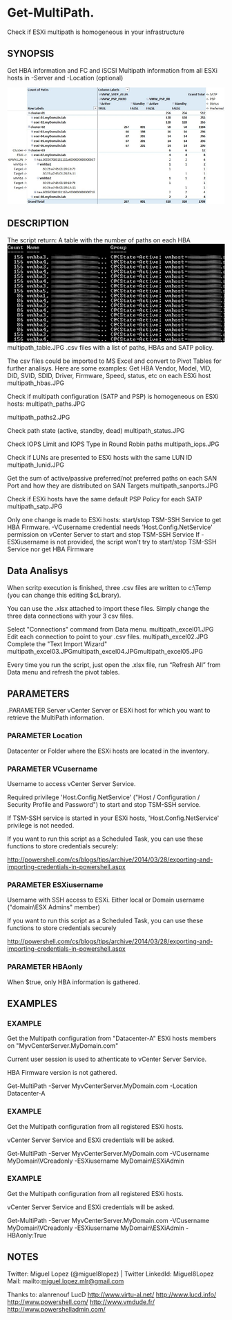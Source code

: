 # Get-MultiPath. 
Check if ESXi multipath is homogeneous in your infrastructure

## SYNOPSIS

  Get HBA information and FC and iSCSI Multipath information from all ESXi hosts in -Server and -Location (optional)

![Image of Multipath Intro](/images/multipath_intro.JPG)


## DESCRIPTION

  The script return:
A table with the number of paths on each HBA
![Image of Multipath Table](/images/multipath_table.JPG)multipath_table.JPG
.csv files with a list of paths, HBAs and SATP policy.

  The csv files could be imported to MS Excel and convert to Pivot Tables for further analisys. Here are some examples:
Get HBA Vendor, Model, VID, DID, SVID, SDID, Driver, Firmware, Speed, status, etc on each ESXi host
multipath_hbas.JPG


Check if multipath configuration (SATP and PSP) is homogeneous on ESXi hosts:
multipath_paths.JPG

multipath_paths2.JPG


Check path state (active, standby, dead)
multipath_status.JPG

Check IOPS Limit and IOPS Type in Round Robin paths
multipath_iops.JPG


Check if LUNs are presented to ESXi hosts with the same LUN ID
multipath_lunid.JPG


Get the sum of active/passive preferred/not preferred paths on each SAN Port and how they are distributed on SAN Targets
multipath_sanports.JPG


Check if ESXi hosts have the same default PSP Policy for each SATP
multipath_satp.JPG


Only one change is made to ESXi hosts: start/stop TSM-SSH Service to get HBA Firmware.
-VCusername credential needs 'Host.Config.NetService' permission on vCenter Server to start and stop TSM-SSH Service
If -ESXiusername is not provided, the script won't try to start/stop TSM-SSH Service nor get HBA Firmware



## Data Analisys

When scritp execution is finished, three .csv files are written to c:\Temp (you can change this editing $cLibrary).

You can use the .xlsx attached to import these files. Simply change the three data connections with your 3 csv files.

Select "Connections" command from Data menu.
multipath_excel01.JPG
Edit each connection to point to your .csv files.
multipath_excel02.JPG
Complete the "Text Import Wizard"
multipath_excel03.JPGmultipath_excel04.JPGmultipath_excel05.JPG




Every time you run the script, just open the .xlsx file, run “Refresh All” from Data menu and refresh the pivot tables.







## PARAMETERS

.PARAMETER Server
vCenter Server or ESXi host for which you want to retrieve the MultiPath information.





### PARAMETER Location
Datacenter or Folder where the ESXi hosts are located in the inventory.






### PARAMETER VCusername
Username to access vCenter Server Service.



Required privilege 'Host.Config.NetService' ("Host / Configuration / Security Profile and Password") to start and stop TSM-SSH service.



If TSM-SSH service is started in your ESXi hosts, 'Host.Config.NetService' privilege is not needed.




If you want to run this script as a Scheduled Task, you can use these functions to store credentials securely:

http://powershell.com/cs/blogs/tips/archive/2014/03/28/exporting-and-importing-credentials-in-powershell.aspx







### PARAMETER ESXiusername
Username with SSH access to ESXi. Either local or Domain username ("domain\ESX Admins" member)


If you want to run this script as a Scheduled Task, you can use these functions to store credentials securely

http://powershell.com/cs/blogs/tips/archive/2014/03/28/exporting-and-importing-credentials-in-powershell.aspx




### PARAMETER HBAonly
When $true, only HBA information is gathered.













## EXAMPLES

### EXAMPLE
Get the Multipath configuration from "Datacenter-A" ESXi hosts members on "MyvCenterServer.MyDomain.com"

Current user session is used to athenticate to vCenter Server Service.

HBA Firmware version is not gathered.





Get-MultiPath -Server MyvCenterServer.MyDomain.com -Location Datacenter-A







### EXAMPLE

Get the Multipath configuration from all registered ESXi hosts.

vCenter Server Service and ESXi credentials will be asked.





Get-MultiPath -Server MyvCenterServer.MyDomain.com -VCusername MyDomain\VCreadonly -ESXiusername MyDomain\ESXiAdmin






### EXAMPLE

Get the Multipath configuration from all registered ESXi hosts.

vCenter Server Service and ESXi credentials will be asked.





Get-MultiPath -Server MyvCenterServer.MyDomain.com -VCusername MyDomain\VCreadonly -ESXiusername MyDomain\ESXiAdmin -HBAonly:True






## NOTES

Twitter: Miguel Lopez (@miguel8lopez) | Twitter
LinkedId: Miguel8Lopez
Mail: mailto:miguel.lopez.mlr@gmail.com



  Thanks to:
alanrenouf‌
LucD‌
http://www.virtu-al.net/
http://www.lucd.info/
http://www.powershell.com/
http://www.vmdude.fr/
http://www.powershelladmin.com/
